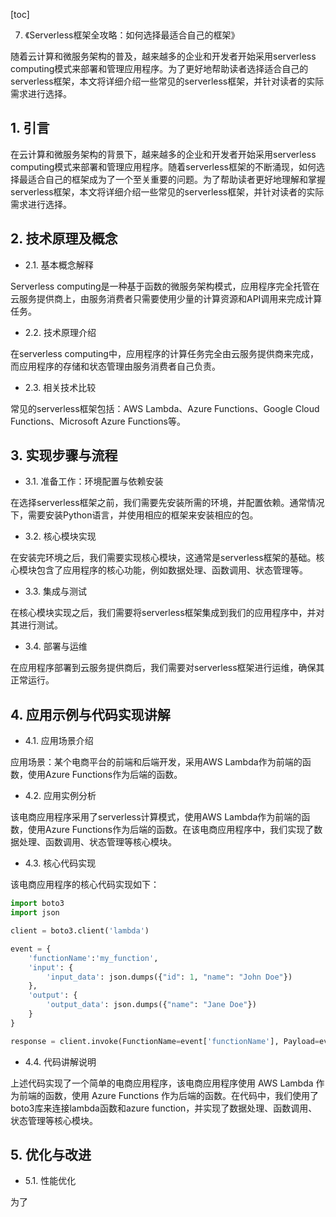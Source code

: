 
[toc]                    
                
                
7. 《Serverless框架全攻略：如何选择最适合自己的框架》

随着云计算和微服务架构的普及，越来越多的企业和开发者开始采用serverless computing模式来部署和管理应用程序。为了更好地帮助读者选择适合自己的serverless框架，本文将详细介绍一些常见的serverless框架，并针对读者的实际需求进行选择。

## 1. 引言

在云计算和微服务架构的背景下，越来越多的企业和开发者开始采用serverless computing模式来部署和管理应用程序。随着serverless框架的不断涌现，如何选择最适合自己的框架成为了一个至关重要的问题。为了帮助读者更好地理解和掌握serverless框架，本文将详细介绍一些常见的serverless框架，并针对读者的实际需求进行选择。

## 2. 技术原理及概念

- 2.1. 基本概念解释

Serverless computing是一种基于函数的微服务架构模式，应用程序完全托管在云服务提供商上，由服务消费者只需要使用少量的计算资源和API调用来完成计算任务。

- 2.2. 技术原理介绍

在serverless computing中，应用程序的计算任务完全由云服务提供商来完成，而应用程序的存储和状态管理由服务消费者自己负责。

- 2.3. 相关技术比较

常见的serverless框架包括：AWS Lambda、Azure Functions、Google Cloud Functions、Microsoft Azure Functions等。

## 3. 实现步骤与流程

- 3.1. 准备工作：环境配置与依赖安装

在选择serverless框架之前，我们需要先安装所需的环境，并配置依赖。通常情况下，需要安装Python语言，并使用相应的框架来安装相应的包。

- 3.2. 核心模块实现

在安装完环境之后，我们需要实现核心模块，这通常是serverless框架的基础。核心模块包含了应用程序的核心功能，例如数据处理、函数调用、状态管理等。

- 3.3. 集成与测试

在核心模块实现之后，我们需要将serverless框架集成到我们的应用程序中，并对其进行测试。

- 3.4. 部署与运维

在应用程序部署到云服务提供商后，我们需要对serverless框架进行运维，确保其正常运行。

## 4. 应用示例与代码实现讲解

- 4.1. 应用场景介绍

应用场景：某个电商平台的前端和后端开发，采用AWS Lambda作为前端的函数，使用Azure Functions作为后端的函数。

- 4.2. 应用实例分析

该电商应用程序采用了serverless计算模式，使用AWS Lambda作为前端的函数，使用Azure Functions作为后端的函数。在该电商应用程序中，我们实现了数据处理、函数调用、状态管理等核心模块。

- 4.3. 核心代码实现

该电商应用程序的核心代码实现如下：

```python
import boto3
import json

client = boto3.client('lambda')

event = {
    'functionName':'my_function',
    'input': {
        'input_data': json.dumps({"id": 1, "name": "John Doe"})
    },
    'output': {
        'output_data': json.dumps({"name": "Jane Doe"})
    }
}

response = client.invoke(FunctionName=event['functionName'], Payload=event['input'])
```

- 4.4. 代码讲解说明

上述代码实现了一个简单的电商应用程序，该电商应用程序使用 AWS Lambda 作为前端的函数，使用 Azure Functions 作为后端的函数。在代码中，我们使用了boto3库来连接lambda函数和azure function，并实现了数据处理、函数调用、状态管理等核心模块。

## 5. 优化与改进

- 5.1. 性能优化

为了


